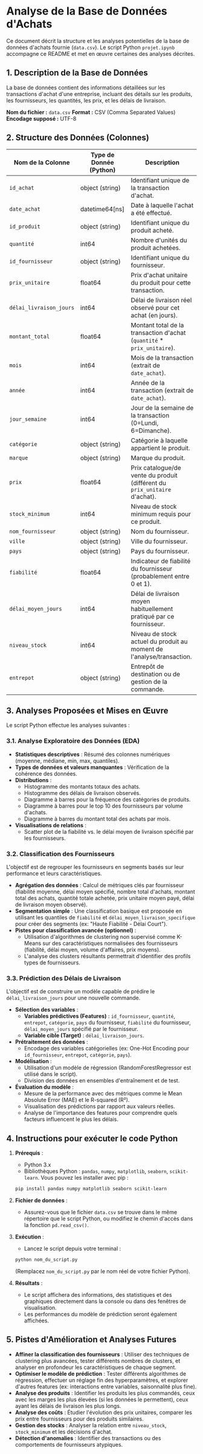 # Analyse de la Base de Données d'Achats

Ce document décrit la structure et les analyses potentielles de la base de données d'achats fournie (`data.csv`).
Le script Python `projet.ipynb` accompagne ce README et met en œuvre certaines des analyses décrites.

## 1. Description de la Base de Données

La base de données contient des informations détaillées sur les transactions d'achat d'une entreprise, incluant des détails sur les produits, les fournisseurs, les quantités, les prix, et les délais de livraison.

**Nom du fichier :** `data.csv`
**Format :** CSV (Comma Separated Values)
**Encodage supposé :** UTF-8

## 2. Structure des Données (Colonnes)

| Nom de la Colonne          | Type de Donnée (Python) | Description                                                                   |
| -------------------------- | ------------------------ | ----------------------------------------------------------------------------- |
| `id_achat`               | object (string)          | Identifiant unique de la transaction d'achat.                                 |
| `date_achat`             | datetime64[ns]           | Date à laquelle l'achat a été effectué.                                   |
| `id_produit`             | object (string)          | Identifiant unique du produit acheté.                                        |
| `quantité`              | int64                    | Nombre d'unités du produit achetées.                                        |
| `id_fournisseur`         | object (string)          | Identifiant unique du fournisseur.                                            |
| `prix_unitaire`          | float64                  | Prix d'achat unitaire du produit pour cette transaction.                      |
| `délai_livraison_jours` | int64                    | Délai de livraison réel observé pour cet achat (en jours).                 |
| `montant_total`          | float64                  | Montant total de la transaction d'achat (`quantité` * `prix_unitaire`).  |
| `mois`                   | int64                    | Mois de la transaction (extrait de `date_achat`).                           |
| `année`                 | int64                    | Année de la transaction (extrait de `date_achat`).                         |
| `jour_semaine`           | int64                    | Jour de la semaine de la transaction (0=Lundi, 6=Dimanche).                   |
| `catégorie`             | object (string)          | Catégorie à laquelle appartient le produit.                                 |
| `marque`                 | object (string)          | Marque du produit.                                                            |
| `prix`                   | float64                  | Prix catalogue/de vente du produit (différent du `prix_unitaire` d'achat). |
| `stock_minimum`          | int64                    | Niveau de stock minimum requis pour ce produit.                               |
| `nom_fournisseur`        | object (string)          | Nom du fournisseur.                                                           |
| `ville`                  | object (string)          | Ville du fournisseur.                                                         |
| `pays`                   | object (string)          | Pays du fournisseur.                                                          |
| `fiabilité`             | float64                  | Indicateur de fiabilité du fournisseur (probablement entre 0 et 1).          |
| `délai_moyen_jours`     | int64                    | Délai de livraison moyen habituellement pratiqué par ce fournisseur.        |
| `niveau_stock`           | int64                    | Niveau de stock actuel du produit au moment de l'analyse/transaction.         |
| `entrepot`               | object (string)          | Entrepôt de destination ou de gestion de la commande.                        |

## 3. Analyses Proposées et Mises en Œuvre

Le script Python effectue les analyses suivantes :

### 3.1. Analyse Exploratoire des Données (EDA)

* **Statistiques descriptives** : Résumé des colonnes numériques (moyenne, médiane, min, max, quantiles).
* **Types de données et valeurs manquantes** : Vérification de la cohérence des données.
* **Distributions** :
  * Histogramme des montants totaux des achats.
  * Histogramme des délais de livraison observés.
  * Diagramme à barres pour la fréquence des catégories de produits.
  * Diagramme à barres pour le top 10 des fournisseurs par volume d'achats.
  * Diagramme à barres du montant total des achats par mois.
* **Visualisations de relations** :
  * Scatter plot de la fiabilité vs. le délai moyen de livraison spécifié par les fournisseurs.

### 3.2. Classification des Fournisseurs

L'objectif est de regrouper les fournisseurs en segments basés sur leur performance et leurs caractéristiques.

* **Agrégation des données** : Calcul de métriques clés par fournisseur (fiabilité moyenne, délai moyen spécifié, nombre total d'achats, montant total des achats, quantité totale achetée, prix unitaire moyen payé, délai de livraison moyen observé).
* **Segmentation simple** : Une classification basique est proposée en utilisant les quantiles de `fiabilité` et `délai_moyen_livraison_specifique` pour créer des segments (ex: "Haute Fiabilité - Délai Court").
* **Pistes pour classification avancée (optionnel)** :
  * Utilisation d'algorithmes de clustering non supervisé comme K-Means sur des caractéristiques normalisées des fournisseurs (fiabilité, délai moyen, volume d'affaires, prix moyens).
  * L'analyse des clusters résultants permettrait d'identifier des profils types de fournisseurs.

### 3.3. Prédiction des Délais de Livraison

L'objectif est de construire un modèle capable de prédire le `délai_livraison_jours` pour une nouvelle commande.

* **Sélection des variables** :
  * **Variables prédictives (Features)** : `id_fournisseur`, `quantité`, `entrepot`, `catégorie`, `pays` du fournisseur, `fiabilité` du fournisseur, `délai_moyen_jours` spécifié par le fournisseur.
  * **Variable cible (Target)** : `délai_livraison_jours`.
* **Prétraitement des données** :
  * Encodage des variables catégorielles (ex: One-Hot Encoding pour `id_fournisseur`, `entrepot`, `catégorie`, `pays`).
* **Modélisation** :
  * Utilisation d'un modèle de régression (RandomForestRegressor est utilisé dans le script).
  * Division des données en ensembles d'entraînement et de test.
* **Évaluation du modèle** :
  * Mesure de la performance avec des métriques comme le Mean Absolute Error (MAE) et le R-squared (R²).
  * Visualisation des prédictions par rapport aux valeurs réelles.
  * Analyse de l'importance des features pour comprendre quels facteurs influencent le plus les délais.

## 4. Instructions pour exécuter le code Python

1. **Prérequis** :

   * Python 3.x
   * Bibliothèques Python : `pandas`, `numpy`, `matplotlib`, `seaborn`, `scikit-learn`.
     Vous pouvez les installer avec pip :

   ```bash
   pip install pandas numpy matplotlib seaborn scikit-learn
   ```
2. **Fichier de données** :

   * Assurez-vous que le fichier `data.csv` se trouve dans le même répertoire que le script Python, ou modifiez le chemin d'accès dans la fonction `pd.read_csv()`.
3. **Exécution** :

   * Lancez le script depuis votre terminal :

   ```bash
   python nom_du_script.py
   ```

   (Remplacez `nom_du_script.py` par le nom réel de votre fichier Python).
4. **Résultats** :

   * Le script affichera des informations, des statistiques et des graphiques directement dans la console ou dans des fenêtres de visualisation.
   * Les performances du modèle de prédiction seront également affichées.

## 5. Pistes d'Amélioration et Analyses Futures

* **Affiner la classification des fournisseurs** : Utiliser des techniques de clustering plus avancées, tester différents nombres de clusters, et analyser en profondeur les caractéristiques de chaque segment.
* **Optimiser le modèle de prédiction** : Tester différents algorithmes de régression, effectuer un réglage fin des hyperparamètres, et explorer d'autres features (ex: interactions entre variables, saisonnalité plus fine).
* **Analyse des produits** : Identifier les produits les plus commandés, ceux avec les marges les plus élevées (si les données le permettent), ceux ayant les délais de livraison les plus longs.
* **Analyse des coûts** : Étudier l'évolution des prix unitaires, comparer les prix entre fournisseurs pour des produits similaires.
* **Gestion des stocks** : Analyser la relation entre `niveau_stock`, `stock_minimum` et les décisions d'achat.
* **Détection d'anomalies** : Identifier des transactions ou des comportements de fournisseurs atypiques.
